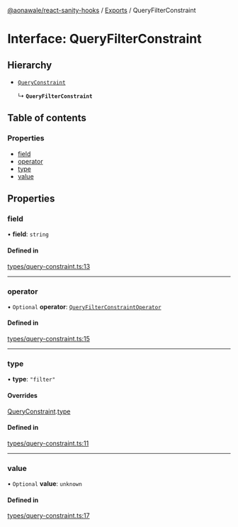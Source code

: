 [@aonawale/react-sanity-hooks](../README.md) / [Exports](../modules.md) / QueryFilterConstraint

# Interface: QueryFilterConstraint

## Hierarchy

- [`QueryConstraint`](QueryConstraint.md)

  ↳ **`QueryFilterConstraint`**

## Table of contents

### Properties

- [field](QueryFilterConstraint.md#field)
- [operator](QueryFilterConstraint.md#operator)
- [type](QueryFilterConstraint.md#type)
- [value](QueryFilterConstraint.md#value)

## Properties

### field

• **field**: `string`

#### Defined in

[types/query-constraint.ts:13](https://github.com/aonawale/react-sanity-hooks/blob/e385cc5/src/types/query-constraint.ts#L13)

___

### operator

• `Optional` **operator**: [`QueryFilterConstraintOperator`](../modules.md#queryfilterconstraintoperator)

#### Defined in

[types/query-constraint.ts:15](https://github.com/aonawale/react-sanity-hooks/blob/e385cc5/src/types/query-constraint.ts#L15)

___

### type

• **type**: ``"filter"``

#### Overrides

[QueryConstraint](QueryConstraint.md).[type](QueryConstraint.md#type)

#### Defined in

[types/query-constraint.ts:11](https://github.com/aonawale/react-sanity-hooks/blob/e385cc5/src/types/query-constraint.ts#L11)

___

### value

• `Optional` **value**: `unknown`

#### Defined in

[types/query-constraint.ts:17](https://github.com/aonawale/react-sanity-hooks/blob/e385cc5/src/types/query-constraint.ts#L17)
